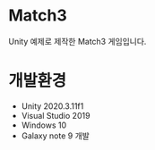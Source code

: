 # Match3
Unity 예제로 제작한 Match3 게임입니다.
# 개발환경
- Unity 2020.3.11f1
- Visual Studio 2019
- Windows 10
- Galaxy note 9 개발

